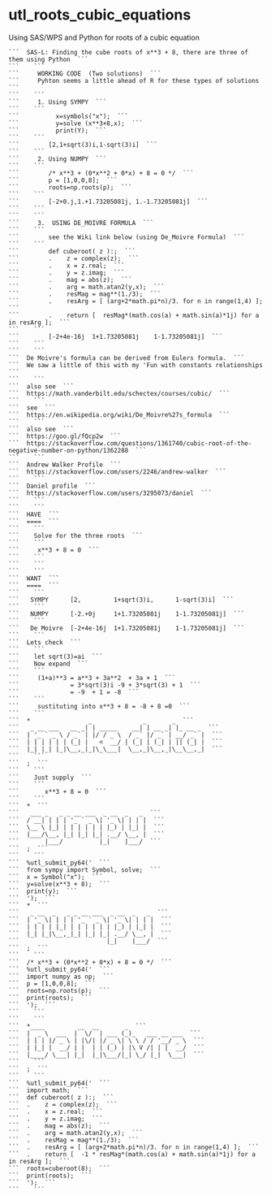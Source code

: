 # utl_roots_cubic_equations
Using SAS/WPS and Python for roots of a cubic equation

    ```  SAS-L: Finding the cube roots of x**3 + 8, there are three of them using Python  ```
    ```    ```
    ```     WORKING CODE  (Two solutions)  ```
    ```     Pyhton seems a little ahead of R for these types of solutions  ```
    ```    ```
    ```     1. Using SYMPY  ```
    ```    ```
    ```          x=symbols("x");  ```
    ```          y=solve (x**3+8,x);  ```
    ```          print(Y);  ```
    ```    ```
    ```        [2,1+sqrt(3)i,1-sqrt(3)i]  ```
    ```    ```
    ```     2. Using NUMPY  ```
    ```    ```
    ```        /* x**3 + (0*x**2 + 0*x) + 8 = 0 */  ```
    ```        p = [1,0,0,8];  ```
    ```        roots=np.roots(p);  ```
    ```    ```
    ```        [-2+0.j,1.+1.73205081j, 1.-1.73205081j]  ```
    ```    ```
    ```    ```
    ```     3.  USING DE_MOIVRE FORMULA  ```
    ```    ```
    ```        see the Wiki link below (using De_Moivre Formula)  ```
    ```    ```
    ```        def cuberoot( z ):;  ```
    ```        .    z = complex(z);  ```
    ```        .    x = z.real;  ```
    ```        .    y = z.imag;  ```
    ```        .    mag = abs(z);  ```
    ```        .    arg = math.atan2(y,x);  ```
    ```        .    resMag = mag**(1./3);  ```
    ```        .    resArg = [ (arg+2*math.pi*n)/3. for n in range(1,4) ];  ```
    ```        .    return [  resMag*(math.cos(a) + math.sin(a)*1j) for a in resArg ];  ```
    ```    ```
    ```        [-2+4e-16j  1+1.73205081j    1-1.73205081j]  ```
    ```    ```
    ```    ```
    ```  De Moivre's formula can be derived from Eulers formula.  ```
    ```  We saw a little of this with my 'Fun with constants relationships  ```
    ```    ```
    ```  also see  ```
    ```  https://math.vanderbilt.edu/schectex/courses/cubic/  ```
    ```    ```
    ```  see  ```
    ```  https://en.wikipedia.org/wiki/De_Moivre%27s_formula  ```
    ```    ```
    ```  also see  ```
    ```  https://goo.gl/fQcp2w  ```
    ```  https://stackoverflow.com/questions/1361740/cubic-root-of-the-negative-number-on-python/1362288  ```
    ```    ```
    ```  Andrew Walker Profile  ```
    ```  https://stackoverflow.com/users/2246/andrew-walker  ```
    ```    ```
    ```  Daniel profile  ```
    ```  https://stackoverflow.com/users/3295073/daniel  ```
    ```    ```
    ```    ```
    ```  HAVE  ```
    ```  ====  ```
    ```    ```
    ```    Solve for the three roots  ```
    ```    ```
    ```     x**3 + 8 = 0  ```
    ```    ```
    ```    ```
    ```    ```
    ```  WANT  ```
    ```  ====  ```
    ```    ```
    ```   SYMPY      [2,         1+sqrt(3)i,      1-sqrt(3)i]  ```
    ```    ```
    ```   NUMPY      [-2.+0j     1+1.73205081j    1-1.73205081j]  ```
    ```    ```
    ```   De Moivre  [-2+4e-16j  1+1.73205081j    1-1.73205081j]  ```
    ```    ```
    ```  Lets check  ```
    ```    ```
    ```    let sqrt(3)=ai  ```
    ```    Now expand  ```
    ```    ```
    ```     (1+a)**3 = a**3 + 3a**2  + 3a + 1  ```
    ```              = 3*sqrt(3)i -9 + 3*sqrt(3) + 1  ```
    ```              = -9  + 1 = -8  ```
    ```    ```
    ```     sustituting into x**3 + 8 = -8 + 8 =0  ```
    ```    ```
    ```  *                _              _       _  ```
    ```   _ __ ___   __ _| | _____    __| | __ _| |_ __ _  ```
    ```  | '_ ` _ \ / _` | |/ / _ \  / _` |/ _` | __/ _` |  ```
    ```  | | | | | | (_| |   <  __/ | (_| | (_| | || (_| |  ```
    ```  |_| |_| |_|\__,_|_|\_\___|  \__,_|\__,_|\__\__,_|  ```
    ```    ```
    ```  ;  ```
    ```    ```
    ```    Just supply  ```
    ```    ```
    ```       x**3 + 8 = 0  ```
    ```    ```
    ```  *  ```
    ```   ___ _   _ _ __ ___  _ __  _   _  ```
    ```  / __| | | | '_ ` _ \| '_ \| | | |  ```
    ```  \__ \ |_| | | | | | | |_) | |_| |  ```
    ```  |___/\__, |_| |_| |_| .__/ \__, |  ```
    ```       |___/          |_|    |___/  ```
    ```  ;  ```
    ```    ```
    ```  %utl_submit_py64('  ```
    ```  from sympy import Symbol, solve;  ```
    ```  x = Symbol("x");  ```
    ```  y=solve(x**3 + 8);  ```
    ```  print(y);  ```
    ```  ');  ```
    ```  *  ```
    ```   _ __  _   _ _ __ ___  _ __  _   _  ```
    ```  | '_ \| | | | '_ ` _ \| '_ \| | | |  ```
    ```  | | | | |_| | | | | | | |_) | |_| |  ```
    ```  |_| |_|\__,_|_| |_| |_| .__/ \__, |  ```
    ```                        |_|    |___/  ```
    ```  ;  ```
    ```    ```
    ```  /* x**3 + (0*x**2 + 0*x) + 8 = 0 */  ```
    ```  %utl_submit_py64('  ```
    ```  import numpy as np;  ```
    ```  p = [1,0,0,8];  ```
    ```  roots=np.roots(p);  ```
    ```  print(roots);  ```
    ```  ');  ```
    ```    ```
    ```    ```
    ```  *____         __  __       _  ```
    ```  |  _ \  ___  |  \/  | ___ (_)_   ___ __ ___  ```
    ```  | | | |/ _ \ | |\/| |/ _ \| \ \ / / '__/ _ \  ```
    ```  | |_| |  __/ | |  | | (_) | |\ V /| | |  __/  ```
    ```  |____/ \___| |_|  |_|\___/|_| \_/ |_|  \___|  ```
    ```    ```
    ```  ;  ```
    ```    ```
    ```  %utl_submit_py64('  ```
    ```  import math;  ```
    ```  def cuberoot( z ):;  ```
    ```  .    z = complex(z);  ```
    ```  .    x = z.real;  ```
    ```  .    y = z.imag;  ```
    ```  .    mag = abs(z);  ```
    ```  .    arg = math.atan2(y,x);  ```
    ```  .    resMag = mag**(1./3);  ```
    ```  .    resArg = [ (arg+2*math.pi*n)/3. for n in range(1,4) ];  ```
    ```  .    return [  -1 * resMag*(math.cos(a) + math.sin(a)*1j) for a in resArg ];  ```
    ```  roots=cuberoot(8);  ```
    ```  print(roots);  ```
    ```  ');  ```
    ```    ```
